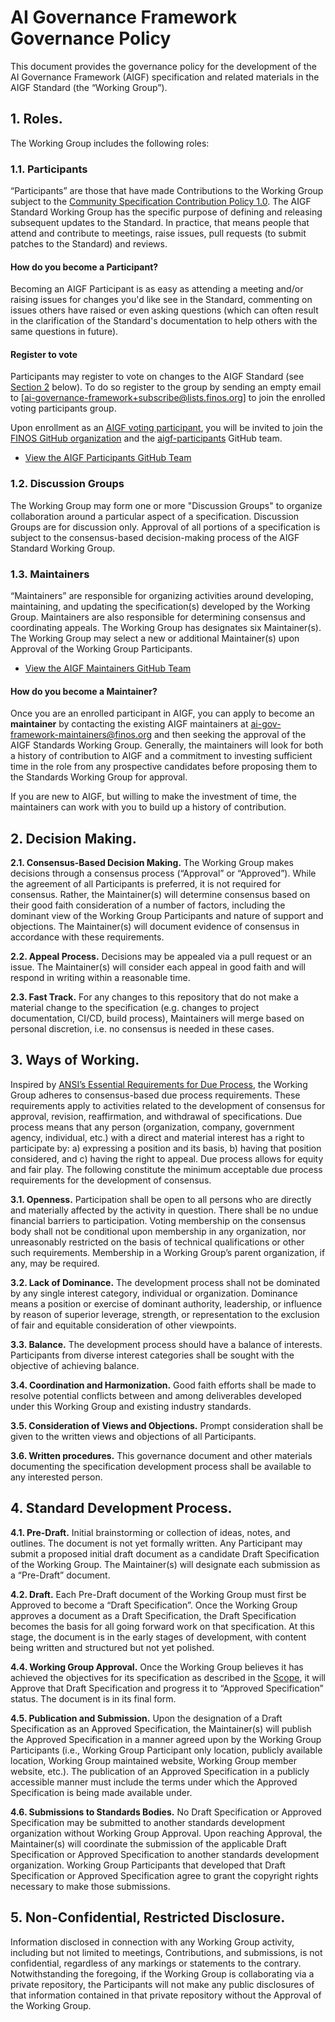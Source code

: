 # AI Governance Framework Governance Policy

This document provides the governance policy for the development of the AI Governance Framework (AIGF) specification and related materials in the AIGF Standard (the “Working Group”).

## 1.	Roles.

The Working Group includes the following roles:

### 1.1. Participants

“Participants” are those that have made Contributions to the Working Group subject to the [Community Specification Contribution Policy 1.0](https://spdx.org/licenses/Community-Spec-1.0.html).  The AIGF Standard Working Group has the specific purpose of defining and releasing subsequent updates to the Standard. In practice, that means people that attend and contribute to meetings, raise issues, pull requests (to submit patches to the Standard) and reviews.

#### How do you become a Participant?

Becoming an AIGF Participant is as easy as attending a meeting and/or raising issues for changes you'd like see in the Standard, commenting on issues others have raised or even asking questions (which can often result in the clarification of the Standard's documentation to help others with the same questions in future).

#### Register to vote
Participants may register to vote on changes to the AIGF Standard (see [Section 2](#2decision-making) below). To do so register to the group by sending an empty email to [ai-governance-framework+subscribe@lists.finos.org] to join the enrolled voting participants group.

Upon enrollment as an [AIGF voting participant](https://github.com/orgs/finos/teams/ai-governance-framework-participants), you will be invited to join the [FINOS GitHub organization](https://github.com/orgs/finos/people) and the [aigf-participants](https://github.com/orgs/finos/teams/ai-governance-framework-participants) GitHub team.

- [View the AIGF Participants GitHub Team](https://github.com/orgs/finos/teams/ai-governance-framework-participants)

### 1.2. Discussion Groups

The Working Group may form one or more "Discussion Groups" to organize collaboration around a particular aspect of a specification. Discussion Groups are for discussion only.  Approval of all portions of a specification is subject to the consensus-based decision-making process of the AIGF Standard Working Group.

### 1.3. Maintainers 

“Maintainers” are responsible for organizing activities around developing, maintaining, and updating the specification(s) developed by the Working Group.  Maintainers are also responsible for determining consensus and coordinating appeals.  The Working Group has designates six Maintainer(s). The Working Group may select a new or additional Maintainer(s) upon Approval of the Working Group Participants.  

- [View the AIGF Maintainers GitHub Team](https://github.com/orgs/finos/teams/ai-governance-framework-maintainers)

#### How do you become a Maintainer?

Once you are an enrolled participant in AIGF, you can apply to become an **maintainer** by contacting the existing AIGF maintainers at [ai-gov-framework-maintainers@finos.org](mailto:ai-gov-framework-maintainers@lists.finos.org) and then seeking the approval of the AIGF Standards Working Group. Generally, the maintainers will look for both a history of contribution to AIGF and a commitment to investing sufficient time in the role from any prospective candidates before proposing them to the Standards Working Group for approval. 

If you are new to AIGF, but willing to make the investment of time, the maintainers can work with you to build up a history of contribution.

## 2.	Decision Making.

**2.1.	Consensus-Based Decision Making.**  The Working Group makes decisions through a consensus process (“Approval” or “Approved”).  While the agreement of all Participants is preferred, it is not required for consensus.  Rather, the Maintainer(s) will determine consensus based on their good faith consideration of a number of factors, including the dominant view of the Working Group Participants and nature of support and objections.  The Maintainer(s) will document evidence of consensus in accordance with these requirements. 

**2.2.	Appeal Process.**  Decisions may be appealed via a pull request or an issue. The Maintainer(s) will consider each appeal in good faith and will respond in writing within a reasonable time.

**2.3.	Fast Track.** For any changes to this repository that do not make a material change to the specification (e.g. changes to project documentation, CI/CD, build process), Maintainers will merge based on personal discretion, i.e. no consensus is needed in these cases.

## 3.	Ways of Working.

Inspired by [ANSI’s Essential Requirements for Due Process](https://share.ansi.org/Shared%20Documents/Standards%20Activities/American%20National%20Standards/Procedures,%20Guides,%20and%20Forms/2020_ANSI_Essential_Requirements.pdf), the Working Group adheres to consensus-based due process requirements.  These requirements apply to activities related to the development of consensus for approval, revision, reaffirmation, and withdrawal of specifications.  Due process means that any person (organization, company, government agency, individual, etc.) with a direct and material interest has a right to participate by: a) expressing a position and its basis, b) having that position considered, and c) having the right to appeal. Due process allows for equity and fair play. The following constitute the minimum acceptable due process requirements for the development of consensus.

**3.1.	Openness.**  Participation shall be open to all persons who are directly and materially affected by the activity in question. There shall be no undue financial barriers to participation. Voting membership on the consensus body shall not be conditional upon membership in any organization, nor unreasonably restricted on the basis of technical qualifications or other such requirements.  Membership in a Working Group’s parent organization, if any, may be required.

**3.2.	Lack of Dominance.**  The development process shall not be dominated by any single interest category, individual or organization. Dominance means a position or exercise of dominant authority, leadership, or influence by reason of superior leverage, strength, or representation to the exclusion of fair and equitable consideration of other viewpoints.

**3.3.	Balance.**  The development process should have a balance of interests. Participants from diverse interest categories shall be sought with the objective of achieving balance.

**3.4.	Coordination and Harmonization.**  Good faith efforts shall be made to resolve potential conflicts between and among deliverables developed under this Working Group and existing industry standards.

**3.5.	Consideration of Views and Objections.**  Prompt consideration shall be given to the written views and objections of all Participants.

**3.6.	Written procedures.**  This governance document and other materials documenting the specification development process shall be available to any interested person.

## 4.	Standard Development Process.  

**4.1.	Pre-Draft.**  Initial brainstorming or collection of ideas, notes, and outlines. The document is not yet formally written. Any Participant may submit a proposed initial draft document as a candidate Draft Specification of the Working Group. The Maintainer(s) will designate each submission as a “Pre-Draft” document. 

**4.2.	Draft.**  Each Pre-Draft document of the Working Group must first be Approved to become a “Draft Specification”. Once the Working Group approves a document as a Draft Specification, the Draft Specification becomes the basis for all going forward work on that specification. At this stage, the document is in the early stages of development, with content being written and structured but not yet polished.

**4.4.	Working Group Approval.**  Once the Working Group believes it has achieved the objectives for its specification as described in the [Scope](./SCOPE), it will Approve that Draft Specification and progress it to “Approved Specification” status. The document is in its final form.

**4.5.	Publication and Submission.**  Upon the designation of a Draft Specification as an Approved Specification, the Maintainer(s) will publish the Approved Specification in a manner agreed upon by the Working Group Participants (i.e., Working Group Participant only location, publicly available location, Working Group maintained website, Working Group member website, etc.).  The publication of an Approved Specification in a publicly accessible manner must include the terms under which the Approved Specification is being made available under.

**4.6.	Submissions to Standards Bodies.**  No Draft Specification or Approved Specification may be submitted to another standards development organization without Working Group Approval. Upon reaching Approval, the Maintainer(s) will coordinate the submission of the applicable Draft Specification or Approved Specification to another standards development organization. Working Group Participants that developed that Draft Specification or Approved Specification agree to grant the copyright rights necessary to make those submissions.

## 5. Non-Confidential, Restricted Disclosure.

Information disclosed in connection with any Working Group activity, including but not limited to meetings, Contributions, and submissions, is not confidential, regardless of any markings or statements to the contrary.  Notwithstanding the foregoing, if the Working Group is collaborating via a private repository, the Participants will not make any public disclosures of that information contained in that private repository without the Approval of the Working Group.  
